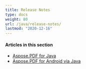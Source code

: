 ```yaml
---
title: Release Notes
type: docs
weight: 80
url: /java/release-notes/
lastmod: "2020-12-16"
---
```


#### **Articles in this section**
- [Aspose.PDF for Java](/pdf/java/aspose-pdf-for-java/)
- [Aspose.PDF for Android via Java](/pdf/java/aspose-pdf-for-android-via-java/)
